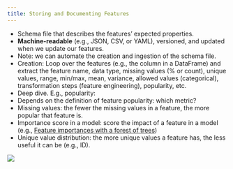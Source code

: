 ```yaml
---
title: Storing and Documenting Features
---
```


-   Schema file that describes the features’ expected properties.
-   **Machine-readable** (e.g., JSON, CSV, or YAML), versioned, and updated when we update our features.
-   Note: we can automate the creation and ingestion of the schema file.
-   Creation: Loop over the features (e.g., the column in a DataFrame) and extract the feature name, data type, missing values (% or count), unique values, range, min/max, mean, variance, allowed values (categorical), transformation steps (feature engineering), popularity, etc.
-   Deep dive. E.g., popularity:
   -  Depends on the definition of feature popularity: which metric?
   -  Missing values: the fewer the missing values in a feature, the more popular that feature is.
   -  Importance score in a model: score the impact of a feature in a model (e.g., [Feature importances with a forest of trees](https://scikit-learn.org/stable/auto_examples/ensemble/plot_forest_importances.html))
   -  Unique value distribution: the more unique values a feature has, the less useful it can be (e.g., ID).


![](../attachments/cleanshot-2025-01-23-at-2048092x.png)